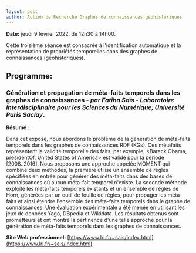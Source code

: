 ```yaml
---
layout: post
author: Action de Recherche Graphes de connaissances géohistoriques
---
```


**Date:** jeudi 9 février 2022, de 12h30 à 14h00. 

Cette troisième séance est consacrée à l'identification automatique et la représentation de propriétés temporelles dans des graphes de connaissances (géohistoriques).

## Programme:

### Génération et propagation de méta-faits temporels dans les graphes de connaissances - *par Fatiha Saïs - Laboratoire Interdisciplinaire pour les Sciences du Numérique, Université Paris Saclay*.

**Résumé :**

Dans cet exposé, nous abordons le problème de la génération de méta-faits temporels dans les graphes de connaissances RDF (KGs). Ces métafaits représentent la validité temporelle des faits, par exemple, <Barack Obama, presidentOf, United States of America> est valide pour la période [2008..2016]. Nous proposons une approche appelée MOMENT qui combine deux méthodes, la première utilise un ensemble de règles spécifiées en entrée pour générer des méta-faits dans des bases de connaissances où aucun méta-fait temporel n'existe. La seconde méthode exploite les méta-faits temporels existants et un ensemble de règles de Horn, générées par un outil de fouille de règles, pour propager les méta-faits et ainsi étendre l'ensemble des méta-faits temporels dans le graphe de connaissances. Une évaluation expérimentale a été menée en utilisant les jeux de données Yago, DBpedia et Wikidata. Les résultats obtenus sont prometteurs et ont montré la pertinence d'une telle approche pour la génération de méta-faits temporels dans les graphes de connaissances. 

**Site Web professionnel:** [https://www.lri.fr/~sais/index.html](https://www.lri.fr/~sais/index.html)
